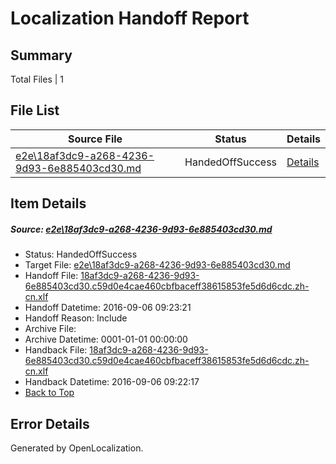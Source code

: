# <a name='report-top'></a> Localization Handoff Report

## Summary
 Total Files | 1

## File List
 Source File | Status | Details 
 ----------- | ------ | ------- 
 [e2e\18af3dc9-a268-4236-9d93-6e885403cd30.md](https://github.com/OpenLocalizationTestOrg/ol-test0/blob/d89d9640117ae0421e8cc37e3fa41745ec5cf5f7/e2e/18af3dc9-a268-4236-9d93-6e885403cd30.md) | HandedOffSuccess | [Details](#aaf1ad8a5a098a6badeda731afad784747457da81)

## Item Details
##### <a name='aaf1ad8a5a098a6badeda731afad784747457da81'></a> Source: [e2e\18af3dc9-a268-4236-9d93-6e885403cd30.md](https://github.com/OpenLocalizationTestOrg/ol-test0/blob/d89d9640117ae0421e8cc37e3fa41745ec5cf5f7/e2e/18af3dc9-a268-4236-9d93-6e885403cd30.md)
* Status: HandedOffSuccess
* Target File: [e2e\18af3dc9-a268-4236-9d93-6e885403cd30.md](https://github.com/OpenLocalizationTestOrg/ol-test0-zhcn/blob/1bcf781700397d992d16a634c595994a6bbd8134/e2e/18af3dc9-a268-4236-9d93-6e885403cd30.md)
* Handoff File: [18af3dc9-a268-4236-9d93-6e885403cd30.c59d0e4cae460cbfbaceff38615853fe5d6d6cdc.zh-cn.xlf](https://github.com/OpenLocalizationTestOrg/ol-test0-handoff/blob/bee94bcc0febb369427957d5a31ea00564fa89c8/ol-handoff/OpenLocalizationTestOrg/ol-test0-zhcn/ci/ht/18af3dc9-a268-4236-9d93-6e885403cd30.c59d0e4cae460cbfbaceff38615853fe5d6d6cdc.zh-cn.xlf)
* Handoff Datetime: 2016-09-06 09:23:21
* Handoff Reason: Include
* Archive File: 
* Archive Datetime: 0001-01-01 00:00:00
* Handback File: [18af3dc9-a268-4236-9d93-6e885403cd30.c59d0e4cae460cbfbaceff38615853fe5d6d6cdc.zh-cn.xlf](https://github.com/OpenLocalizationTestOrg/ol-test0-handback/blob/28faf87b0e29a2cf38d60bf26b05e60f84887481/ol-handback/OpenLocalizationTestOrg/ol-test0-zhcn/ci/ht/18af3dc9-a268-4236-9d93-6e885403cd30.c59d0e4cae460cbfbaceff38615853fe5d6d6cdc.zh-cn.xlf)
* Handback Datetime: 2016-09-06 09:22:17
* [Back to Top](#report-top)


## Error Details

Generated by OpenLocalization.
